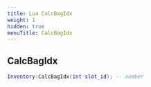 ```yaml
---
title: Lua CalcBagIdx
weight: 1
hidden: true
menuTitle: CalcBagIdx
---
```

## CalcBagIdx
```lua
Inventory:CalcBagIdx(int slot_id); -- number
```